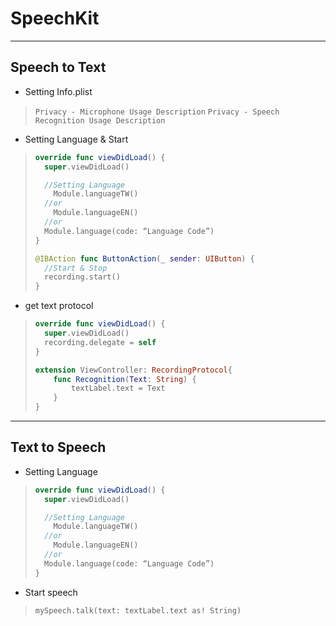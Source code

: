 # SpeechKit
---
## Speech to Text
* Setting Info.plist
> `Privacy - Microphone Usage Description`
> `Privacy - Speech Recognition Usage Description`

* Setting Language & Start
> ```  swift
> override func viewDidLoad() {
>  	super.viewDidLoad()
> 
> 	//Setting Language 
>     Module.languageTW()
> 	//or
>     Module.languageEN()
> 	//or
> 	Module.language(code: “Language Code”)
> }
> 
> @IBAction func ButtonAction(_ sender: UIButton) { 
> 	//Start & Stop
> 	recording.start()
> }
> ```

* get text protocol
> ``` swift 
> override func viewDidLoad() {
>  	super.viewDidLoad()
> 	recording.delegate = self
> }
> ```
> ``` swift
> extension ViewController: RecordingProtocol{
>     func Recognition(Text: String) {
>         textLabel.text = Text
>     }
> }
> ```
---
## Text to Speech
* Setting Language
> ```  swift
> override func viewDidLoad() {
>  	super.viewDidLoad()
> 
> 	//Setting Language 
>     Module.languageTW()
> 	//or
>     Module.languageEN()
> 	//or
> 	Module.language(code: “Language Code”)
> }
> ```

* Start speech
> `mySpeech.talk(text: textLabel.text as! String)`